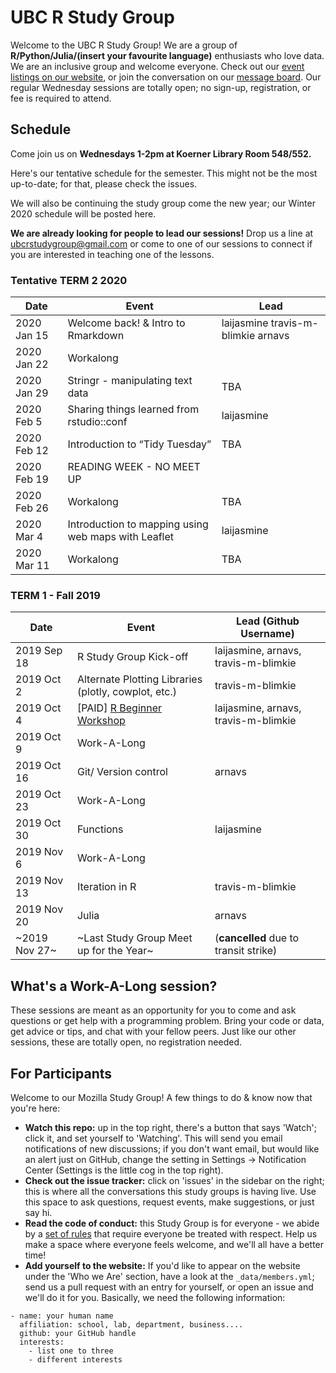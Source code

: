 UBC R Study Group
=======================

Welcome to the UBC R Study Group! We are a group of **R/Python/Julia/(insert your favourite language)** enthusiasts who love data. We are an inclusive group and welcome everyone. Check out our [event listings on our website](http://ubc-r-study-group.github.io/studyGroup/), or join the conversation on our [message board](https://github.com/ubc-r-study-group/studyGroup/issues). Our regular Wednesday sessions are totally open; no sign-up, registration, or fee is required to attend. 

## Schedule
Come join us on **Wednesdays 1-2pm at Koerner Library Room 548/552.**

Here's our tentative schedule for the semester. This might not be the most up-to-date; for that, please check the issues.

We will also be continuing the study group come the new year; our Winter 2020 schedule will be posted here. 

**We are already looking for people to lead our sessions!** Drop us a line at ubcrstudygroup@gmail.com or come to one of our sessions to connect if you are interested in teaching one of the lessons.
### Tentative TERM 2 2020
|Date       |Event                                               |Lead       |
|-----------|----------------------------------------------------|-----------|
|2020 Jan 15|Welcome back! & Intro to Rmarkdown                  | laijasmine travis-m-blimkie arnavs|
|2020 Jan 22|Workalong                                           |           |
|2020 Jan 29|Stringr - manipulating text data                    | TBA       |
|2020 Feb 5 |Sharing things learned from rstudio::conf           | laijasmine|
|2020 Feb 12|Introduction to “Tidy Tuesday”                      | TBA       |
|2020 Feb 19|READING WEEK - NO MEET UP                           |           |
|2020 Feb 26|Workalong                                           | TBA       |
|2020 Mar 4 | Introduction to mapping using web maps with Leaflet| laijasmine|
|2020 Mar 11|Workalong                                           | TBA       |

### TERM 1 - Fall 2019
|Date       |Event                                                               |Lead (Github Username)                              |
|-----------|--------------------------------------------------------------------|-----------------------------------|
|2019 Sep 18| R Study Group Kick-off                                             | laijasmine, arnavs, travis-m-blimkie|
|2019 Oct 2 | Alternate Plotting Libraries (plotly, cowplot, etc.)               | travis-m-blimkie                    |
|2019 Oct 4 | [PAID] [R Beginner Workshop]()                                     | laijasmine, arnavs, travis-m-blimkie|
|2019 Oct 9 | Work-A-Long                                                        |                                   |
|2019 Oct 16| Git/ Version control                                               | arnavs                            |
|2019 Oct 23| Work-A-Long                                                        |                                   |
|2019 Oct 30| Functions                                                          | laijasmine                        |
|2019 Nov 6 | Work-A-Long                                                        |                                   |
|2019 Nov 13| Iteration in R                                                     | travis-m-blimkie                  |
|2019 Nov 20| Julia                                                              | arnavs                            |
|~2019 Nov 27~| ~Last Study Group Meet up for the Year~                          | (**cancelled** due to transit strike)                                |


## What's a Work-A-Long session?
These sessions are meant as an opportunity for you to come and ask questions or get help with a programming problem. Bring your code or data, get advice or tips, and chat with your fellow peers. Just like our other sessions, these are totally open, no registration needed. 

## For Participants
Welcome to our Mozilla Study Group! A few things to do & know now that you're here:

 - **Watch this repo:** up in the top right, there's a button that says 'Watch'; click it, and set yourself to 'Watching'. This will send you email notifications of new discussions; if you don't want email, but would like an alert just on GitHub, change the setting in Settings -> Notification Center (Settings is the little cog in the top right).
 - **Check out the issue tracker:** click on 'issues' in the sidebar on the right; this is where all the conversations this study groups is having live. Use this space to ask questions, request events, make suggestions, or just say hi.
 - **Read the code of conduct:** this Study Group is for everyone - we abide by a [set of rules](https://www.mozillascience.org/code-of-conduct/) that require everyone be treated with respect. Help us make a space where everyone feels welcome, and we'll all have a better time!
 - **Add yourself to the website:** If you'd like to appear on the website under the 'Who we Are' section, have a look at the `_data/members.yml`; send us a pull request with an entry for yourself, or open an issue and we'll do it for you. Basically, we need the following information:


```
- name: your human name
  affiliation: school, lab, department, business....
  github: your GitHub handle
  interests:
    - list one to three
    - different interests
```
